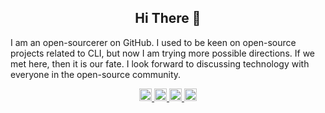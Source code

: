 <h2 align="center">Hi There 👋</h2>

I am an open-sourcerer on GitHub. I used to be keen on open-source projects related to CLI, but now I am trying more possible directions. If we met here, then it is our fate. I look forward to discussing technology with everyone in the open-source community.

<p align="center">
  <!-- <a href="https://github.com/sponsors/LitoMore">
    <picture>
      <source media="(prefers-color-scheme: dark)" srcset="https://cdn.simpleicons.org/github/fff?viewbox=auto" />
      <source media="(prefers-color-scheme: light)" srcset="https://cdn.simpleicons.org/github?viewbox=auto" />
      <img alt="GitHub" height="20" src="https://cdn.simpleicons.org/github?viewbox=auto" />
    </picture>
  </a>
  <a href="https://gitlab.com/LitoMore">
    <img alt="GitLab" height="20" src="https://cdn.simpleicons.org/gitlab?viewbox=auto" />
  </a>
  <a href="http://npmjs.com/~litomore">
    <img alt="npm" height="20" src="https://cdn.simpleicons.org/npm?viewbox=auto" />
  </a> -->
  <a href="https://raycast.com/litomore">
    <img alt="Raycast" height="20" src="https://cdn.simpleicons.org/raycast?viewbox=auto" />
  </a>
  <a href="https://www.figma.com/@litomore">
    <img alt="Figma" height="20" src="https://cdn.simpleicons.org/figma?viewbox=auto" />
  </a>
  <!-- <a href="https://miro.com/marketplace/profile/109351/">
    <picture>
      <source media="(prefers-color-scheme: dark)" srcset="https://cdn.simpleicons.org/miro/fff?viewbox=auto" />
      <source media="(prefers-color-scheme: light)" srcset="https://cdn.simpleicons.org/miro?viewbox=auto" />
      <img alt="Miro" height="20" src="https://cdn.simpleicons.org/miro?viewbox=auto" />
    </picture>
  </a>
  <a href="https://x.com/LitoMore">
    <picture>
      <source media="(prefers-color-scheme: dark)" srcset="https://cdn.simpleicons.org/x/fff?viewbox=auto" />
      <source media="(prefers-color-scheme: light)" srcset="https://cdn.simpleicons.org/x?viewbox=auto" />
      <img alt="X/Twitter" height="20" src="https://cdn.simpleicons.org/x?viewbox=auto" />
    </picture>
  </a>
  <a href="https://mastodon.social/@LitoMore">
    <img alt="Mastodon" height="20" src="https://cdn.simpleicons.org/mastodon?viewbox=auto" />
  </a>
  <a href="https://instagram.com/instomore">
    <img alt="Instagram" height="20" src="https://cdn.simpleicons.org/instagram?viewbox=auto" />
  </a>
  <a href="https://www.threads.net/@instomore">
    <picture>
      <source media="(prefers-color-scheme: dark)" srcset="https://cdn.simpleicons.org/threads/fff?viewbox=auto" />
      <source media="(prefers-color-scheme: light)" srcset="https://cdn.simpleicons.org/threads?viewbox=auto" />
      <img alt="Threads" height="20" src="https://cdn.simpleicons.org/threads?viewbox=auto" />
    </picture>
  </a>
  <a href="https://bsky.app/profile/litomore.bsky.social">
    <img alt="Bluesky" height="20" src="https://cdn.simpleicons.org/bluesky?viewbox=auto" />
  </a>
  <a href="https://linkedin.com/in/litomore">
    <img alt="LinkedIn" height="20" src="https://cdn.simpleicons.org/linkedin?viewbox=auto" />
  </a>
  <a href="https://rsm.io/litomore">
    <img alt="Standard Resume" height="20" src="https://cdn.simpleicons.org/standardresume?viewbox=auto" />
  </a>
  <a href="https://discord.com/users/litomore">
    <img alt="Discord" height="20" src="https://cdn.simpleicons.org/discord?viewbox=auto" />
  </a> -->
  <a href="https://steamcommunity.com/id/LitoMore/">
    <picture>
      <source media="(prefers-color-scheme: dark)" srcset="https://cdn.simpleicons.org/steam/c5c3c0?viewbox=auto" />
      <source media="(prefers-color-scheme: light)" srcset="https://cdn.simpleicons.org/steam?viewbox=auto" />
      <img alt="Steam" height="20" src="https://cdn.simpleicons.org/steam?viewbox=auto" />
    </picture>    
  </a>
  <!-- <a href="https://profile.playstation.com/PlaystaMore">
    <img alt="PlayStation" height="20" src="https://cdn.simpleicons.org/playstation?viewbox=auto" />
  </a>
  <a href="https://lounge.nintendo.com/friendcode/0957-9664-7192/DShQJ14PtB">
    <img alt="Nintendo Switch Online" height="20" src="https://cdn.simpleicons.org/nintendoswitch?viewbox=auto" />
  </a> -->
  <a href="https://open.spotify.com/user/wz0506hvtyfkb0cx55ve9nogv">
    <img alt="Spotify" height="20" src="https://cdn.simpleicons.org/spotify?viewbox=auto" />
  </a>
</p>
